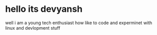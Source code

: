 <h1>hello its devyansh</h1>
<p>
well i am a young tech enthusiast how like to code and experminet with linux and devlopment stuff
</p>